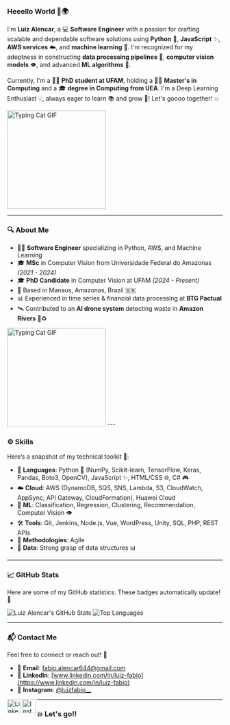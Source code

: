 ### Heeello World 👋🌍

I'm **Luiz Alencar**, a 💻 **Software Engineer** with a passion for crafting scalable and dependable software solutions using **Python** 🐍, **JavaScript** ✨, **AWS services** ☁️, and **machine learning** 🤖.
I'm recognized for my adeptness in constructing **data processing pipelines** 🔄, **computer vision models** 👁️, and advanced **ML algorithms** 🧠.

Currently, I'm a 🧑‍🎓 **PhD student at UFAM**, holding a 🧑‍🔬 **Master's in Computing** and a 🎓 **degree in Computing from UEA**.
I'm a Deep Learning Enthusiast 💡, always eager to learn 📚 and grow 🚀! Let's goooo together! 💥

<img src="https://media.tenor.com/YQ-r_mFzlm0AAAAM/typing-cat-typing.gif" width="230" height="230" alt="Typing Cat GIF"/>

---

### 🔍 About Me

* 🧑‍💻 **Software Engineer** specializing in Python, AWS, and Machine Learning
* 🎓 **MSc** in Computer Vision from Universidade Federal do Amazonas *(2021 - 2024)*
* 🎓 **PhD Candidate** in Computer Vision at UFAM *(2024 - Present)*
* 📍 Based in Manaus, Amazonas, Brazil 🇧🇷
* 📊 Experienced in time series & financial data processing at **BTG Pactual**
* 🛰️ Contributed to an **AI drone system** detecting waste in **Amazon Rivers** 🌿♻️

<img src="https://static.appgeek.com.br/imagens/dino-non-birthday-version-0.gif" height="230" alt="Typing Cat GIF"/>
---

### ⚙️ Skills

Here’s a snapshot of my technical toolkit 🧰:

* 💬 **Languages**: Python 🐍 (NumPy, Scikit-learn, TensorFlow, Keras, Pandas, Boto3, OpenCV), JavaScript ✨, HTML/CSS 🌐, C# 🎮
* ☁️ **Cloud**: AWS (DynamoDB, SQS, SNS, Lambda, S3, CloudWatch, AppSync, API Gateway, CloudFormation), Huawei Cloud
* 🤖 **ML**: Classification, Regression, Clustering, Recommendation, Computer Vision 👁️
* 🛠️ **Tools**: Git, Jenkins, Node.js, Vue, WordPress, Unity, SQL, PHP, REST APIs
* 🔄 **Methodologies**: Agile
* 🧠 **Data**: Strong grasp of data structures 📊

---

### 📈 GitHub Stats

Here are some of my GitHub statistics. These badges automatically update! 🎯

![Luiz Alencar's GitHub Stats](https://github-readme-stats.vercel.app/api?username=LuizAlencar17\&show_icons=true\&theme=radical)
![Top Languages](https://github-readme-stats.vercel.app/api/top-langs/?username=LuizAlencar17\&layout=compact\&theme=radical)

---

### 📬 Contact Me

Feel free to connect or reach out! 💌

* 📧 **Email**: [fabio.alencar644@gmail.com](mailto:fabio.alencar644@gmail.com)
* 💼 **LinkedIn**: [www.linkedin.com/in/luiz-fabio](https://www.linkedin.com/in/luiz-fabio)
* 📸 **Instagram**: [@luizfabio\_\_](https://www.instagram.com/luizfabio__)

<p align="left">
  <a href="https://www.linkedin.com/in/luiz-alencar-641b62198/" target="_blank">
    <img align="left" height="32" width="32" src="https://cdn.jsdelivr.net/npm/simple-icons@v3/icons/linkedin.svg" alt="LinkedIn Icon"/>
  </a>
  <a href="https://www.instagram.com/luizfabio__" target="_blank">
    <img align="left" height="32" width="32" src="https://cdn.jsdelivr.net/npm/simple-icons@v3/icons/instagram.svg" alt="Instagram Icon"/>
  </a>
</p>

---

### 💥 Let's go!!

